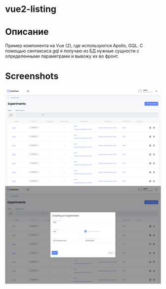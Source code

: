 # vue2-listing

# Описание
Пример компонента на Vue (2), где используются Apollo, GQL. С помощью синтаксиса gql я получаю из БД нужные сущности с определенными параметрами и вывожу их во фронт.

# Screenshots
![Image alt](https://github.com/rubenshteyn/vue2-listing/blob/main/images/listing.png)
![Image alt](https://github.com/rubenshteyn/vue2-listing/blob/main/images/form.png)
